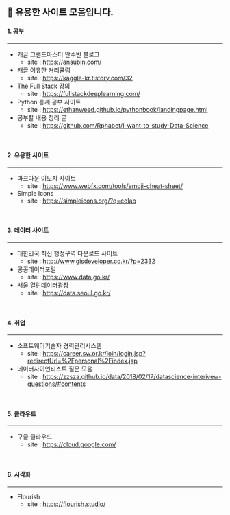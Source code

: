## 🎵 유용한 사이트 모음입니다.

#### 1. 공부
---
- 캐글 그랜드마스터 안수빈 블로그 <br/>
  + site : <https://ansubin.com/>
- 캐글 이유한 커리큘럼
  + site : <https://kaggle-kr.tistory.com/32>
- The Full Stack 강의
  + site : <https://fullstackdeeplearning.com/>
- Python 통계 공부 사이트
  + site : <https://ethanweed.github.io/pythonbook/landingpage.html>
- 공부할 내용 정리 글
  + site : <https://github.com/Rphabet/I-want-to-study-Data-Science>
<br/>

#### 2. 유용한 사이트
---
- 마크다운 이모지 사이트
  + site : <https://www.webfx.com/tools/emoji-cheat-sheet/>
- Simple Icons
  + site : <https://simpleicons.org/?q=colab>
<br/>

#### 3. 데이터 사이트
---
- 대한민국 최신 행정구역 다운로드 사이트
  + site : <http://www.gisdeveloper.co.kr/?p=2332>
- 공공데이터포털
  + site : <https://www.data.go.kr/>
- 서울 열린데이터광장
  + site : <https://data.seoul.go.kr/>
<br/>

#### 4. 취업
---
- 소프트웨어기술자 경력관리시스템
  + site : <https://career.sw.or.kr/join/login.jsp?redirectUrl=%2Fpersonal%2Findex.jsp>
- 데이터사이언티스트 질문 모음
  + site : <https://zzsza.github.io/data/2018/02/17/datascience-interivew-questions/#contents>
<br/>

#### 5. 클라우드
---
- 구글 클라우드
  + site : <https://cloud.google.com/>
<br/>

#### 6. 시각화
---
- Flourish
  + site : <https://flourish.studio/>
